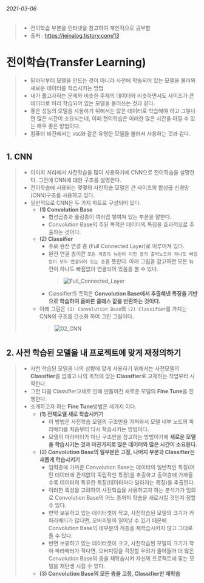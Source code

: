 ###### 2021-03-06
> - 전이학습 부분을 인터넷을 참고하여 개인적으로 공부함
> - 출처 : https://jeinalog.tistory.com/13

# 전이학습(Transfer Learning)
> - 밑바닥부터 모델을 만드는 것이 아니라 사전에 학습되어 있는 모델을 불러와 새로운 데이터를 학습시키는 방법
> - 내가 풀고자하는 문제와 비슷한 주제의 데이터와 비슷하면서도 사이즈가 큰 데이터로 미리 학습되어 있는 모델을 불러쓰는 것과 같다.
> - 좋은 성능의 모델을 사용하기 위해서는 많은 데이터로 학습해야 하고 그렇다면 많은 시간이 소요되는데, 이때 전이학습은 이러한 많은 시간을 아낄 수 있는 매우 좋은 방법이다.
> - 컴퓨터 비전에서는 `VGG`와 같은 유명한 모델을 불러서 사용하는 것과 같다.

#
#
#
#
#

## 1. CNN
> - 이미지 처리에서 사전학습을 많이 사용하기에 CNN으로 전이학습을 설명한다. 그전에 CNN에 대한 구조를 설명한다.
> - 전이학습에 사용되는 몇몇의 사전학습 모델은 큰 사이즈의 합성곱 신경망(CNN)구조를 사용하고 있다.
> - 일반적으로 CNN은 두 가지 파트로 구성되어 있다.
>   - **(1) Convolution Base**
>       - 합성곱층과 풀링층이 여러겹 쌓여져 있는 부분을 말한다. 
>       - Convolution Base의 주된 목적은 데이터의 특징을 효과적으로 추출하는 것이다.
>   - **(2) Classifier**
>       - 주로 완전 연결 층 (Full Connected Layer)로 이루어져 있다.
>       - 완전 연결 층이란 `모든 계층의 뉴런이 이전 층의 출력노드와 하나도 빠짐없이 모두 연결되어 있는 층`을 뜻한다. 아래 그림을 참고하면 모든 뉴런이 하나도 빠짐없이 연결되어 있음을 볼 수 있다.
>           > ![Full_Connected_Layer](https://user-images.githubusercontent.com/54063179/110203467-cd15c800-7eb1-11eb-88e4-4aa525d67491.png)
>       - Classifier의 목적은 **Convolution Base에서 추출해낸 특징을 기반으로 학습하여 올바른 클래스 값을 반환하는 것이다.**
>   - 아래 그림은 `(1) Convolution Base`와 `(2) Classifier`를 가지는 CNN의 구조를 간소화 하여 그린 그림이다.
>       > ![02_CNN](https://user-images.githubusercontent.com/54063179/110203754-3944fb80-7eb3-11eb-808d-5b7c0520b4da.png)


#
#
#
#
#


## 2. 사전 학습된 모델을 내 프로젝트에 맞게 재정의하기
> - 사전 학습된 모델을 나의 상황에 맞게 사용하기 위해서는 사전모델의 **Classifier**를 없애고 나의 목적에 맞는 **Classifier**로 교체하는 작업부터 시작한다.
> - 그런 다음 Classifier교체로 인해 만들어진 새로운 모델의 **Fine Tune**을 진행한다.
> - 소개하고자 하는 **Fine Tune**방법은 세가지 이다.
>   - **(1) 전체모델 새로 학습시키기**
>       - 이 방법은 사전학습 모델의 구조만을 가져와서 모델 내부 노드의 파라매터를 처음부터 다시 학습시키는 방법이다.
>       - 모델의 파라미터가 아닌 구조만을 참고하는 방법이기에 **새로운 모델을 학습시키는 것과 마찬가지로 많은 데이터와 많은 시간이 소요된다.**
>   - **(2) Convolution Base의 일부분은 고정, 나머지 부분과 Classifier는 새롭게 학습시키기**
>       - 입력층에 가까운 Convolution Base는 데이터의 일반적인 특징(어떤 데이터에 관계없이 독립적인 특징)을 추출하고 출력층에 가까울 수록 데이터의 특유한 특징(데이터마다 달라지는 특징)을 추출한다.
>       - 이러한 특성을 고려하여 사전학습을 사용하고자 하는 분석가가 임의로 Convolution Base의 어느 층까지 학습을 새로시킬 것인지 정할 수 있다.
>       - 만약 보유하고 있는 데이터셋이 작고, 사전학습된 모델의 크기가 커 파라메터가 많다면, 오버피팅이 일어날 수 있기 때문에 Convolution Base의 대부분의 계층을 재학습시키지 않고 그대로 둘 수 있다.
>       - 반면 보유하고 있는 데이터셋이 크고, 사전학습된 모델의 크기가 작아 파라메터가 적다면, 오버피팅을 걱장할 우려가 줄어들어 더 많은 Convolution Base의 층을 재학습시켜 자신의 프로젝트에 맞는 모델을 재탄생 시킬 수 있다.
>   - **(3) Convolution Base의 모든 층을 고정, Classifier만 재학습**